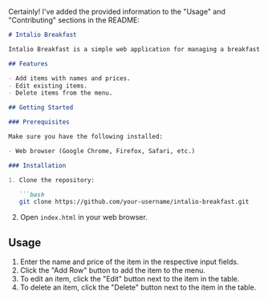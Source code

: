 Certainly! I've added the provided information to the "Usage" and "Contributing" sections in the README:

```markdown
# Intalio Breakfast

Intalio Breakfast is a simple web application for managing a breakfast menu. Users can add, edit, and delete items with their respective prices.

## Features

- Add items with names and prices.
- Edit existing items.
- Delete items from the menu.

## Getting Started

### Prerequisites

Make sure you have the following installed:

- Web browser (Google Chrome, Firefox, Safari, etc.)

### Installation

1. Clone the repository:

   ```bash
   git clone https://github.com/your-username/intalio-breakfast.git
   ```

2. Open `index.html` in your web browser.

## Usage

1. Enter the name and price of the item in the respective input fields.
2. Click the "Add Row" button to add the item to the menu.
3. To edit an item, click the "Edit" button next to the item in the table.
4. To delete an item, click the "Delete" button next to the item in the table.
